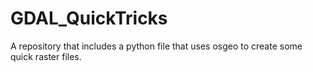 # GDAL_QuickTricks
A repository that includes a python file that uses osgeo to create some quick  raster files. 
